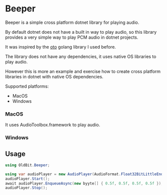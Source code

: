 # Beeper

Beeper is a simple cross platform dotnet library for playing audio.

By default dotnet does not have a built in way to play audio, so this library provides a very simple way to play PCM audio in dotnet projects.

It was inspired by the [oto](https://github.com/ebitengine/oto) golang library I used before.

The library does not have any dependencies, it uses native OS libraries to play audio.

However this is more an example and exercise how to create cross platform libraries in dotnet with native OS dependencies.


Supported platforms:
- MacOS
- Windows

### MacOS
It uses AudioToolbox.framework to play audio.

### Windows

## Usage

```csharp
using OldBit.Beeper;

using var audioPlayer = new AudioPlayer(AudioFormat.Float32BitLittleEndian, 44100, 2);
audioPlayer.Start();
await audioPlayer.EnqueueAsync(new byyte[] { 0.5f, 0.5f, 0.5f, 0.5f });
audioPlayer.Stop();
```

